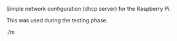 Simple network configuration (dhcp server) for the Raspberry Pi.

This was used during the testing phase.

./m
